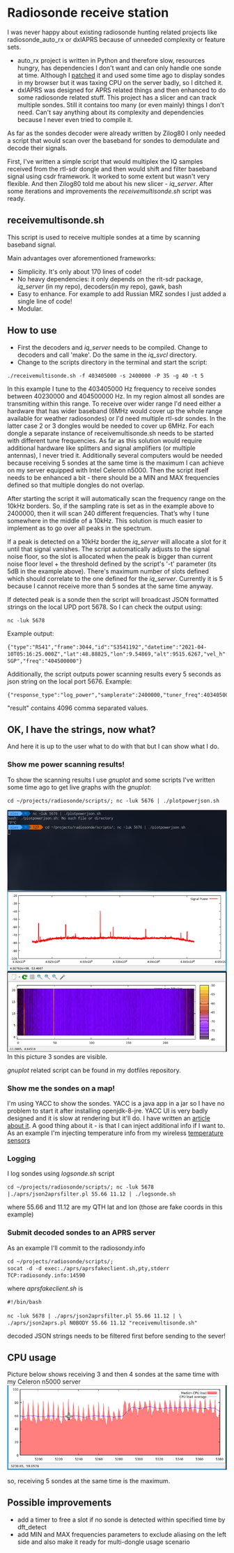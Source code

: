 ﻿# Radiosonde receive station

I was never happy about existing radiosonde hunting related projects like radiosonde_auto_rx or dxlAPRS because of unneeded complexity or feature sets.
- auto_rx project is written in Python and therefore slow, resources hungry, has dependencies I don't want and can only handle one sonde at time. Although I [patched](https://github.com/projecthorus/radiosonde_auto_rx/issues/72) it and used some time ago to display sondes in my browser but it was taxing CPU on the server badly, so I ditched it.
- dxlAPRS was designed for APRS related things and then enhanced to do some radiosonde related stuff. This project has a slicer and can track multiple sondes. Still it contains too many (or even mainly) things I don't need. Can't say anything about its complexity and dependencies because I never even tried to compile it.

As far as the sondes decoder were already written by Zilog80 I only needed a script that would scan over the baseband for sondes to demodulate and decode their signals.

First, I've written a simple script that would multiplex the IQ samples received from the rtl-sdr dongle and then would shift and filter baseband signal using csdr framework. It worked to some extent but wasn't very flexible. And then Zilog80 told me about his new slicer - *iq_server*. After some iterations and improvements the *receivemultisonde.sh* script was ready.

## receivemultisonde.sh
This script is used to receive multiple sondes at a time by scanning baseband signal.

Main advantages over aforementioned frameworks:
- Simplicity. It's only about 170 lines of code!
- No heavy dependencies: it only depends on the rlt-sdr package, *iq_server* (in my repo), decoders(in my repo), gawk, bash
- Easy to enhance. For example to add Russian MRZ sondes I just added a single line of code!
- Modular.

## How to use
- First the decoders and *iq_server* needs to be compiled. Change to decoders and call 'make'. Do the same in the *iq_svcl* directory.
- Change to the scripts directory in the terminal and start the script:
```
./receivemultisonde.sh -f 403405000 -s 2400000 -P 35 -g 40 -t 5
```
In this example I tune to the 403405000 Hz frequency to receive sondes between 40230000 and 404500000 Hz. In my region almost all sondes are transmiting within this range. To receive over wider range I'd need either a hardware that has wider baseband (6MHz would cover up the whole range available for weather radiosondes) or I'd need multiple rtl-sdr sondes. In the latter case 2 or 3 dongles would be needed to cover up 6MHz. For each dongle a separate instance of receivemultisonde.sh needs to be started with different tune frequencies. As far as this solution would require additional hardware like splitters and signal amplifiers (or multiple antennas), I never tried it. Additionally several computers would be needed because receiving 5 sondes at the same time is the maximum I can achieve on my server equipped with Intel Celeron n5000. Then the script itself needs to be enhanced a bit - there should be a MIN and MAX frequencies defined so that multiple dongles do not overlap.

After starting the script it will automatically scan the frequency range on the 10kHz borders. So, if the sampling rate is set as in the example above to 2400000, then it will scan 240 different frequencies. That’s why I tune somewhere in the middle of a 10kHz. This solution is much easier to implement as to go over all peaks in the spectrum.

If a peak is detected on a 10kHz border the *iq_server* will allocate a slot for it until that signal vanishes. The script automatically adjusts to the signal noise floor, so the slot is allocated when the peak is bigger than current noise floor level + the threshold defined by the script's '-t' parameter (its 5dB in the example above). There's maximum number of slots defined which should correlate to the one defined for the *iq_server*. Currently it is 5 because I cannot receive more than 5 sondes at the same time anyway.

If detected peak is a sonde then the script will broadcast JSON formatted strings on the local UPD port 5678. So I can check the output using: 
```
nc -luk 5678
```
Example output:
```
{"type":"RS41","frame":3044,"id":"S3541192","datetime":"2021-04-10T05:16:25.000Z","lat":48.88825,"lon":9.54869,"alt":9515.6267,"vel_h":21.0129,"heading":76.92116,"vel_v":3.66779,"sats":10,"bt":65535,"batt":2.8,"temp":-53.8,"humidity":65.6,"pressure":283.34,"subtype":"RS41-SGP","freq":"404500000"}
```

Additionally, the script outputs power scanning results every 5 seconds as json string on the local port 5676. Example:
```
{"response_type":"log_power","samplerate":2400000,"tuner_freq":403405000,"result":"-83.45,...,-83.28"}
```
"result" contains 4096 comma separated values.

## OK, I have the strings, now what?
And here it is up to the user what to do with that but I can show what I do.

### Show me power scanning results!
To show the scanning results I use *gnuplot* and some scripts I've written some time ago to get live graphs with the *gnuplot*:
```
cd ~/projects/radiosonde/scripts/; nc -luk 5676 | ./plotpowerjson.sh
```
![Power scanning](/pics/powerscanning.png)
In this picture 3 sondes are visible.

*gnuplot* related script can be found in my dotfiles repository.

### Show me the sondes on a map!
I'm using YACC to show the sondes. YACC is a java app in a jar so I have no problem to start it after installing openjdk-8-jre. YACC UI is very badly designed and it is slow at rendering but it'll do. I have written an [article about it](http://flux242.blogspot.com/2020/08/yaac-is-not-yak.html). A good thing about it - is that I can inject additional info if I want to. As an example I'm injecting temperature info from my wireless [temperature sensors](/pics/yacc.png) 

### Logging
I log sondes using *logsonde.sh* script
```
cd ~/projects/radiosonde/scripts/; nc -luk 5678 |./aprs/json2aprsfilter.pl 55.66 11.12 | ./logsonde.sh
```
where 55.66 and 11.12 are my QTH lat and lon (those are fake coords in this example)

### Submit decoded sondes to an APRS server
As an example I'll commit to the radiosondy.info
```
cd ~/projects/radiosonde/scripts/;
socat -d -d exec:./aprs/aprsfakeclient.sh,pty,stderr TCP:radiosondy.info:14590
```
where *aprsfakeclient.sh* is
```
#!/bin/bash

nc -luk 5678 | ./aprs/json2aprsfilter.pl 55.66 11.12 | \
./aprs/json2aprs.pl N0BODY 55.66 11.12 "receivemultisonde.sh"
```

decoded JSON strings needs to be filtered first before sending to the sever!

## CPU usage
Picture below shows receiving 3 and then 4 sondes at the same time with my Celeron n5000 server
![CPU usage](/pics/cpuusage.png)

so, receiving 5 sondes at the same time is the maximum.

## Possible improvements
- add a timer to free a slot if no sonde is detected within specified time by dft_detect
- add MIN and MAX frequencies parameters to exclude aliasing on the left side and also make it ready for multi-dongle usage scenario
